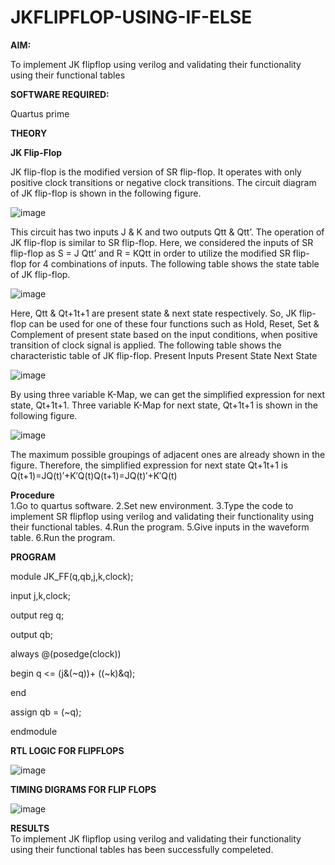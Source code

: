 # JKFLIPFLOP-USING-IF-ELSE

**AIM:** 

To implement  JK flipflop using verilog and validating their functionality using their functional tables

**SOFTWARE REQUIRED:**

Quartus prime

**THEORY**

**JK Flip-Flop**

JK flip-flop is the modified version of SR flip-flop. It operates with only positive clock transitions or negative clock transitions. The circuit diagram of JK flip-flop is shown in the following figure.

![image](https://github.com/naavaneetha/JKFLIPFLOP-USING-IF-ELSE/assets/154305477/a649c30b-232b-4558-b188-fd6c09845180)


This circuit has two inputs J & K and two outputs Qtt & Qtt’. The operation of JK flip-flop is similar to SR flip-flop. Here, we considered the inputs of SR flip-flop as S = J Qtt’ and R = KQtt in order to utilize the modified SR flip-flop for 4 combinations of inputs. The following table shows the state table of JK flip-flop.

![image](https://github.com/naavaneetha/JKFLIPFLOP-USING-IF-ELSE/assets/154305477/c4360742-e8a8-4937-b089-c46c0433f9a3)

 
Here, Qtt & Qt+1t+1 are present state & next state respectively. So, JK flip-flop can be used for one of these four functions such as Hold, Reset, Set & Complement of present state based on the input conditions, when positive transition of clock signal is applied. The following table shows the characteristic table of JK flip-flop. Present Inputs Present State Next State
 
![image](https://github.com/naavaneetha/JKFLIPFLOP-USING-IF-ELSE/assets/154305477/6c275261-a6d5-4c37-a3a7-1e88ca11c4cd)

By using three variable K-Map, we can get the simplified expression for next state, Qt+1t+1. Three variable K-Map for next state, Qt+1t+1 is shown in the following figure.
 
![image](https://github.com/naavaneetha/JKFLIPFLOP-USING-IF-ELSE/assets/154305477/5174f41b-0ce0-4329-a372-6d1943ea6673)

The maximum possible groupings of adjacent ones are already shown in the figure. Therefore, the simplified expression for next state Qt+1t+1 is Q(t+1)=JQ(t)′+K′Q(t)Q(t+1)=JQ(t)′+K′Q(t)

**Procedure**
<br>
1.Go to quartus software. 2.Set new environment. 3.Type the code to implement SR flipflop using verilog and validating their functionality using their functional tables. 4.Run the program. 5.Give inputs in the waveform table. 6.Run the program.

**PROGRAM**

module JK_FF(q,qb,j,k,clock);

input j,k,clock;

output reg q;

output qb;

always @(posedge(clock))

begin q <= (j&(~q))+ ((~k)&q);

end

assign qb = (~q);

endmodule

**RTL LOGIC FOR FLIPFLOPS**

![image](https://github.com/user-attachments/assets/96e243e3-5beb-4f44-b2e7-7d30cabb6f99)



**TIMING DIGRAMS FOR FLIP FLOPS**

![image](https://github.com/user-attachments/assets/24e16d69-4a4b-4246-ae59-48b8237cd6e3)


**RESULTS**
<br>
To implement JK flipflop using verilog and validating their functionality using their functional tables has been successfully compeleted.
